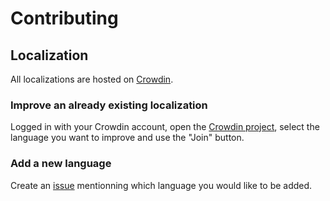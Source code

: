 # Contributing

## Localization

All localizations are hosted on [Crowdin](https://crowdin.com/project/localmaterialnotes).

### Improve an already existing localization

Logged in with your Crowdin account, open the [Crowdin project](https://crowdin.com/project/localmaterialnotes), select the language you want to improve and use the "Join" button.

### Add a new language

Create an [issue](https://github.com/maelchiotti/LocalMaterialNotes/issues) mentionning which language you would like to be added.
